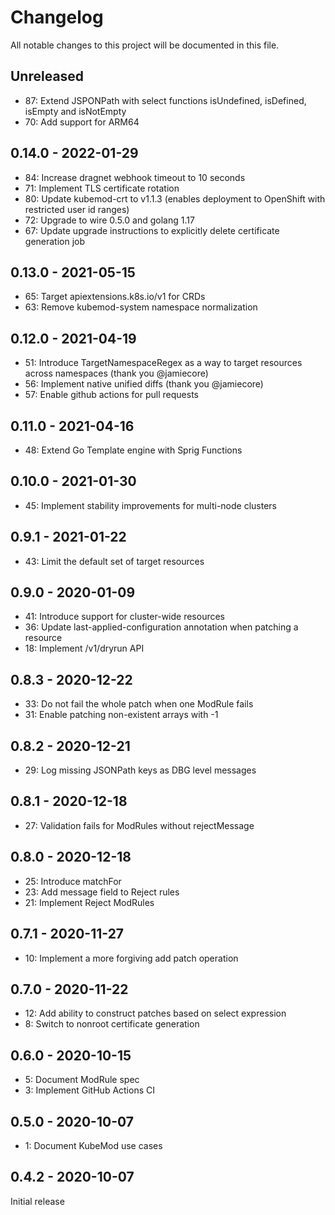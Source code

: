 # Changelog

All notable changes to this project will be documented in this file.

## Unreleased

- 87: Extend JSPONPath with select functions isUndefined, isDefined, isEmpty and isNotEmpty
- 70: Add support for ARM64

## 0.14.0 - 2022-01-29

- 84: Increase dragnet webhook timeout to 10 seconds
- 71: Implement TLS certificate rotation
- 80: Update kubemod-crt to v1.1.3 (enables deployment to OpenShift with restricted user id ranges)
- 72: Upgrade to wire 0.5.0 and golang 1.17
- 67: Update upgrade instructions to explicitly delete certificate generation job

## 0.13.0 - 2021-05-15

- 65: Target apiextensions.k8s.io/v1 for CRDs
- 63: Remove kubemod-system namespace normalization

## 0.12.0 - 2021-04-19

- 51: Introduce TargetNamespaceRegex as a way to target resources across namespaces (thank you @jamiecore)
- 56: Implement native unified diffs (thank you @jamiecore)
- 57: Enable github actions for pull requests

## 0.11.0 - 2021-04-16

- 48: Extend Go Template engine with Sprig Functions

## 0.10.0 - 2021-01-30

- 45: Implement stability improvements for multi-node clusters

## 0.9.1 - 2021-01-22

- 43: Limit the default set of target resources

## 0.9.0 - 2020-01-09

- 41: Introduce support for cluster-wide resources
- 36: Update last-applied-configuration annotation when patching a resource
- 18: Implement /v1/dryrun API

## 0.8.3 - 2020-12-22

- 33: Do not fail the whole patch when one ModRule fails
- 31: Enable patching non-existent arrays with -1

## 0.8.2 - 2020-12-21

- 29: Log missing JSONPath keys as DBG level messages

## 0.8.1 - 2020-12-18

- 27: Validation fails for ModRules without rejectMessage

## 0.8.0 - 2020-12-18

- 25: Introduce matchFor
- 23: Add message field to Reject rules
- 21: Implement Reject ModRules

## 0.7.1 - 2020-11-27

- 10: Implement a more forgiving add patch operation

## 0.7.0 - 2020-11-22

- 12: Add ability to construct patches based on select expression
- 8: Switch to nonroot certificate generation

## 0.6.0 - 2020-10-15

- 5: Document ModRule spec
- 3: Implement GitHub Actions CI

## 0.5.0 - 2020-10-07

- 1: Document KubeMod use cases

## 0.4.2 - 2020-10-07

Initial release
